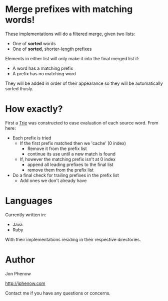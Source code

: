 # Merge prefixes with matching words!

These implementations will do a filtered merge, given two lists:

* One of **sorted** words
* One of **sorted**, shorter-length prefixes

Elements in either list will only make it into the final merged
list if:

* A word has a matching prefix
* A prefix has no matching word

They will be added in order of their appearance so they will be
automatically sorted thusly.

# How exactly?

First a [Trie](http://en.wikipedia.org/wiki/Trie) was constructed to
ease evaluation of each source word. From here:

* Each prefix is tried
  - If the first prefix matched then we 'cache' (0 index)
     + Remove it from the prefix list
     + continue its use until a new match is found
  - If, however the matching prefix isn't at 0 index
  	 + append all leading prefixes to the final list
     + remove them from the prefix list
* Do a final check for trailing prefixes in the prefix list
  - Add ones we don't already have

# Languages

Currently written in:

* Java
* Ruby

With their implementations residing in their respective directories.

# Author

Jon Phenow

http://jphenow.com

Contact me if you have any questions or concerns.
